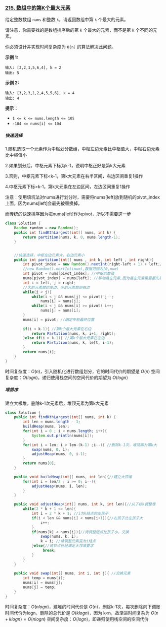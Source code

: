 ### [215. 数组中的第K个最大元素](https://leetcode.cn/problems/kth-largest-element-in-an-array/)

给定整数数组 `nums` 和整数 `k`，请返回数组中第 `k` 个最大的元素。

请注意，你需要找的是数组排序后的第 `k` 个最大的元素，而不是第 `k` 个不同的元素。

你必须设计并实现时间复杂度为 `O(n)` 的算法解决此问题。

 

**示例 1:**

```
输入: [3,2,1,5,6,4], k = 2
输出: 5
```

**示例 2:**

```
输入: [3,2,3,1,2,4,5,5,6], k = 4
输出: 4
```

 

**提示：** 

- `1 <= k <= nums.length <= 105`
- `-104 <= nums[i] <= 104`



##### 快速选择

1.随机选取一个元素作为中枢划分数组，中枢左边元素比中枢值大，中枢右边元素比中枢值小

2.如果划分后，中枢元素下标为k-1，说明中枢正好是第k大元素

3.否则，中枢元素下标<k-1，第k大元素在右半区间，右边区间重复1操作

4.中枢元素下标>k-1，第k大元素在左边区间，左边区间重复1操作



注意：使用填坑法对nums进行划分时，需要将nums[left]放到随机的pivot_index上面，因为nums[left]会最先被替换掉。

而传统的快速排序因为把nums[left]作为pivot，所以不需要这一步



```java
class Solution {
    Random random = new Random();
    public int findKthLargest(int[] nums, int k) {
        return partition(nums, k, 0, nums.length-1);
    }


    //快速选择，中枢左边元素大，右边元素小
    public int partition(int[] nums , int k, int left , int right){
        int pivot_index = new Random().nextInt(right-left + 1) + left;//取随机下标元素作为中枢
        //new Ramdom().nextInt(num),数据范围为[0,num)
        int pivot = nums[pivot_index]; //中枢的数值
        nums[pivot_index] = nums[left]; //移动最左元素,因为最左元素需要最先被替换
        int i = left, j = right;
        //大的元素放到左边，小的元素放到右边
        while(i < j){
            while(i < j && nums[j] <= pivot) j--;
                nums[i] = nums[j];
            while(i < j && nums[i] >= pivot) i++;
                nums[j] = nums[i];
        }
        nums[i] = pivot; //确定中枢最终位置
        
        if(i < k-1){ //第k个最大元素在右边
            return Partition(nums, k, i+1, right);
        }else if(i > k-1){ //第k个最大元素在左边
            return Partition(nums, k, left, i-1);
        }
        return nums[i];
    }      
}
```

时间复杂度：$O(n)$，引入随机化进行数组划分，它的时间代价的期望是 $O(n)$
空间复杂度：$O(log⁡n)$，递归使用栈空间的空间代价的期望为 $O(log⁡n）$





##### 堆排序

建立大根堆，删除k-1次元素后，堆顶元素为第k大元素

```java
class Solution {
    public int findKthLargest(int[] nums, int k) {
        int len = nums.length - 1;
        buildHeap(nums, len);
        for(int i = 0 ; i < nums.length; i++){
            System.out.println(nums[i]);
        }
        for(int i = len; i > len-(k-1) ;i--){ //删除k-1次，堆顶即为第k大
            swap(nums, 0, i);
            adjustHeap(nums, 0, i-1);
        }
        return nums[0];
    }

    public void buildHeap(int[] nums, int len){//建立大顶堆
        for(int i = len/2 ; i >= 0; i--){
            adjustHeap(nums, i, len);
        }
    }

    public void adjustHeap(int[] nums, int k, int len){//从下标k调整堆
        while(2 * k + 1 <= len){
            int i = 2 * k + 1; //i为k结点的左孩子
            if(i < len && nums[i] < nums[i+1]){//右孩子比左孩子大
                i++;
            }
            if(nums[k] < nums[i]){//待调整结点比孩子小，交换
                swap(nums, k, i);
                k = i; //待调整元素变为i结点
            }else{//该节点已经满足大顶堆要求
                 break;
            }
        }
    }
    
    public void swap(int[] nums, int i, int j){ //交换元素
        int temp = nums[i];
        nums[i] = nums[j];
        nums[j] = temp;
    }
}
```

时间复杂度：$O(nlog⁡n)$，建堆的时间代价是 $O(n)$，删除k-1次，每次删除向下调账时间代价为logn，删除的总代价是 $O(klog⁡n)$，因为 k<n，故渐进时间复杂为 $O(n+klog⁡n)=O(nlog⁡n)$
空间复杂度：$O(log⁡n)$，即递归使用栈空间的空间代价

